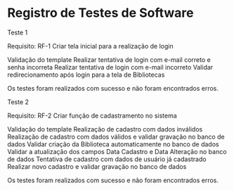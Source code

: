 # Registro de Testes de Software

Teste 1

Requisito: RF-1 Criar tela inicial para a realização de login

Validação do template
Realizar tentativa de login com e-mail correto e senha incorreta
Realizar tentativa de login com e-mail incorreto
Validar redirecionamento após login para a tela de Bibliotecas

Os testes foram realizados com sucesso e não foram encontrados erros.


Teste 2

Requisito: RF-2 Criar função de cadastramento no sistema

 Validação do template
 Realização de cadastro com dados inválidos
 Realização de cadastro com dados válidos e validar gravação no banco de dados
 Validar criação da Biblioteca automaticamente no banco de dados
 Validar a atualização dos campos Data Cadastro e Data Alteração no banco de dados
 Tentativa de cadastro com dados de usuário já cadastrado
 Realizar novo cadastro e validar gravação no banco de dados

Os testes foram realizados com sucesso e não foram encontrados erros.
